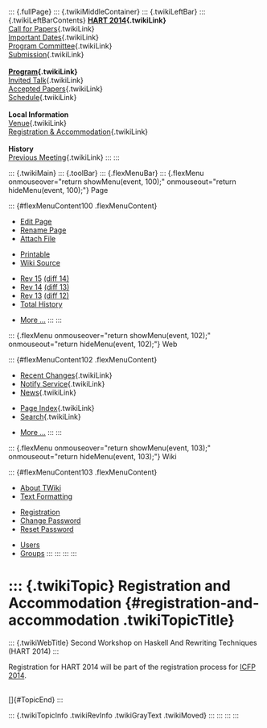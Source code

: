 ::: {.fullPage}
::: {.twikiMiddleContainer}
::: {.twikiLeftBar}
::: {.twikiLeftBarContents}
**[HART 2014](WebHome){.twikiLink}**\
[Call for Papers](CallForPapers){.twikiLink}\
[Important Dates](ImportantDates){.twikiLink}\
[Program Committee](ProgramCommittee){.twikiLink}\
[Submission](PaperSubmission){.twikiLink}\
\
**[Program](Program){.twikiLink}**\
[Invited Talk](InvitedTalks){.twikiLink}\
[Accepted Papers](AcceptedPapers){.twikiLink}\
[Schedule](Program){.twikiLink}\
\
**Local Information**\
[Venue](WorkshopVenue){.twikiLink}\
[Registration & Accommodation](RegistrationAndAccomodation){.twikiLink}\
\
**History**\
[Previous Meeting](PreviousMeetings){.twikiLink}
:::
:::

::: {.twikiMain}
::: {.toolBar}
::: {.flexMenuBar}
::: {.flexMenu onmouseover="return showMenu(event, 100);" onmouseout="return hideMenu(event, 100);"}
Page

::: {#flexMenuContent100 .flexMenuContent}
-   [Edit
    Page](http://www.program-transformation.org/edit/HART14/RegistrationAndAccomodation?t=1536827636)
-   [Rename
    Page](http://www.program-transformation.org/rename/HART14/RegistrationAndAccomodation)
-   [Attach
    File](http://www.program-transformation.org/attach/HART14/RegistrationAndAccomodation)

<!-- -->

-   [Printable](http://www.program-transformation.org/view/HART14/RegistrationAndAccomodation?skin=print.pattern)
-   [Wiki
    Source](http://www.program-transformation.org/view/HART14/RegistrationAndAccomodation?skin=text&raw=on&contenttype=text/plain)

<!-- -->

-   [Rev
    15](http://www.program-transformation.org/view/HART14/RegistrationAndAccomodation?rev=1.15)
    [(diff 14)](http://www.program-transformation.org/rdiff/HART14/RegistrationAndAccomodation?rev1=1.15&rev2=1.14)
-   [Rev
    14](http://www.program-transformation.org/view/HART14/RegistrationAndAccomodation?rev=1.14)
    [(diff 13)](http://www.program-transformation.org/rdiff/HART14/RegistrationAndAccomodation?rev1=1.14&rev2=1.13)
-   [Rev
    13](http://www.program-transformation.org/view/HART14/RegistrationAndAccomodation?rev=1.13)
    [(diff 12)](http://www.program-transformation.org/rdiff/HART14/RegistrationAndAccomodation?rev1=1.13&rev2=1.12)
-   [Total
    History](http://www.program-transformation.org/rdiff/HART14/RegistrationAndAccomodation)

<!-- -->

-   [More
    \...](http://www.program-transformation.org/oops/HART14/RegistrationAndAccomodation?template=oopsmore&param1=1.15&param2=1.15)
:::
:::

::: {.flexMenu onmouseover="return showMenu(event, 102);" onmouseout="return hideMenu(event, 102);"}
Web

::: {#flexMenuContent102 .flexMenuContent}
-   [Recent Changes](WebChanges){.twikiLink}
-   [Notify Service](WebNotify){.twikiLink}
-   [News](WebNews){.twikiLink}

<!-- -->

-   [Page Index](WebIndex){.twikiLink}
-   [Search](WebSearch){.twikiLink}

<!-- -->

-   [More
    \...](http://www.program-transformation.org/oops/HART14/RegistrationAndAccomodation?template=oopsmore&param1=1.15&param2=1.15)
:::
:::

::: {.flexMenu onmouseover="return showMenu(event, 103);" onmouseout="return hideMenu(event, 103);"}
Wiki

::: {#flexMenuContent103 .flexMenuContent}
-   [About
    TWiki](http://www.program-transformation.org/view/TWiki/WebHome)
-   [Text
    Formatting](http://www.program-transformation.org/view/TWiki/TextFormattingRules)

<!-- -->

-   [Registration](http://www.program-transformation.org/view/TWiki/TWikiRegistration)
-   [Change
    Password](http://www.program-transformation.org/view/TWiki/ChangePassword)
-   [Reset
    Password](http://www.program-transformation.org/view/TWiki/ResetPassword)

<!-- -->

-   [Users](http://www.program-transformation.org/view/Main/TWikiUsers)
-   [Groups](http://www.program-transformation.org/view/Main/TWikiGroups)
:::
:::
:::
:::

::: {.twikiTopic}
Registration and Accommodation {#registration-and-accommodation .twikiTopicTitle}
==============================

::: {.twikiWebTitle}
Second Workshop on Haskell And Rewriting Techniques (HART 2014)
:::

Registration for HART 2014 will be part of the registration process for
[ICFP 2014](http://icfpconference.org/icfp2014/).

\
[]{#TopicEnd}
:::

::: {.twikiTopicInfo .twikiRevInfo .twikiGrayText .twikiMoved}
:::
:::
:::
:::
